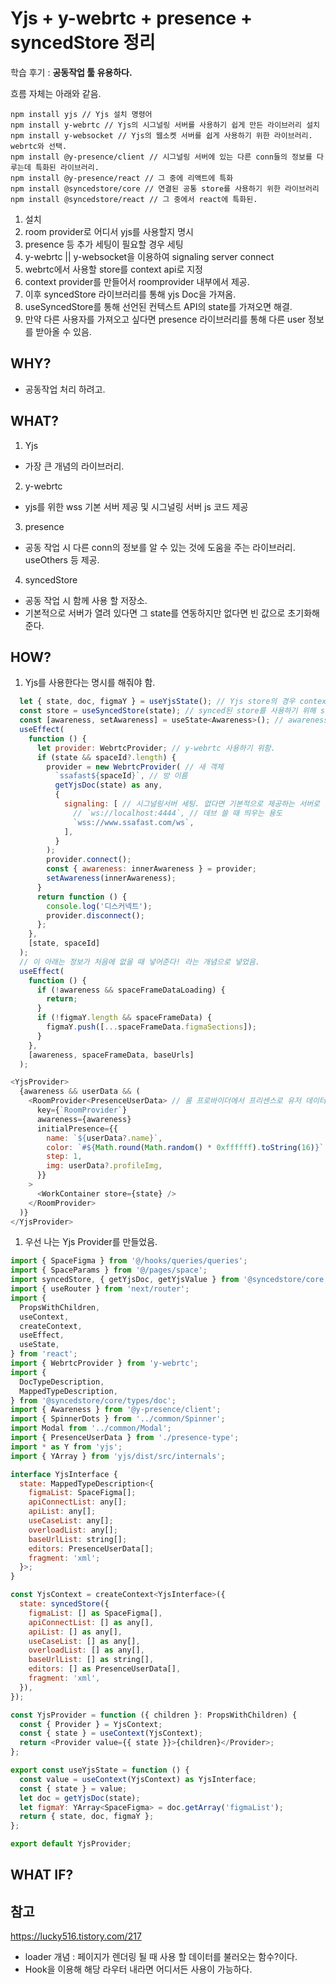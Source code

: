 # Yjs + y-webrtc + presence + syncedStore 정리

학습 후기 : **공동작업 툴 유용하다.**

흐름 자체는 아래와 같음.

```
npm install yjs // Yjs 설치 명령어
npm install y-webrtc // Yjs의 시그널링 서버를 사용하기 쉽게 만든 라이브러리 설치
npm install y-websocket // Yjs의 웹소켓 서버를 쉽게 사용하기 위한 라이브러리. webrtc와 선택.
npm install @y-presence/client // 시그널링 서버에 있는 다른 conn들의 정보를 다루는데 특화된 라이브러리.
npm install @y-presence/react // 그 중에 리액트에 특화
npm install @syncedstore/core // 연결된 공통 store를 사용하기 위한 라이브러리
npm install @syncedstore/react // 그 중에서 react에 특화된.
```

1. 설치
2. room provider로 어디서 yjs를 사용할지 명시
3. presence 등 추가 세팅이 필요할 경우 세팅
4. y-webrtc || y-websocket을 이용하여 signaling server connect
5. webrtc에서 사용할 store를 context api로 지정
6. context provider를 만들어서 roomprovider 내부에서 제공.
7. 이후 syncedStore 라이브러리를 통해 yjs Doc을 가져옴.
8. useSyncedStore를 통해 선언된 컨텍스트 API의 state를 가져오면 해결.
9. 만약 다른 사용자를 가져오고 싶다면 presence 라이브러리를 통해 다른 user 정보를 받아올 수 있음.

## WHY?

- 공동작업 처리 하려고.

## WHAT?

1. Yjs

- 가장 큰 개념의 라이브러리.

2. y-webrtc

- yjs를 위한 wss 기본 서버 제공 및 시그널링 서버 js 코드 제공

3. presence

- 공동 작업 시 다른 conn의 정보를 알 수 있는 것에 도움을 주는 라이브러리. useOthers 등 제공.

4. syncedStore

- 공동 작업 시 함께 사용 할 저장소.
- 기본적으로 서버가 열려 있다면 그 state를 연동하지만 없다면 빈 값으로 초기화해준다.

## HOW?

1. Yjs를 사용한다는 명시를 해줘야 함.

```js
  let { state, doc, figmaY } = useYjsState(); // Yjs store의 경우 context api를 사용하였기에 이런 형태로 호출.
  const store = useSyncedStore(state); // synced된 store를 사용하기 위해 store를 사용.
  const [awareness, setAwareness] = useState<Awareness>(); // awareness는 사용자와 연결을 위함.
  useEffect(
    function () {
      let provider: WebrtcProvider; // y-webrtc 사용하기 위함.
      if (state && spaceId?.length) {
        provider = new WebrtcProvider( // 새 객체
          `ssafast${spaceId}`, // 방 이름
          getYjsDoc(state) as any,
          {
            signaling: [ // 시그널링서버 세팅. 없다면 기본적으로 제공하는 서버로 이용됨.
              // `ws://localhost:4444`, // 데브 쓸 때 띄우는 용도
              `wss://www.ssafast.com/ws`,
            ],
          }
        );
        provider.connect();
        const { awareness: innerAwareness } = provider;
        setAwareness(innerAwareness);
      }
      return function () {
        console.log('디스커넥트');
        provider.disconnect();
      };
    },
    [state, spaceId]
  );
  // 이 아래는 정보가 처음에 없을 때 넣어준다! 라는 개념으로 넣었음.
  useEffect(
    function () {
      if (!awareness && spaceFrameDataLoading) {
        return;
      }
      if (!figmaY.length && spaceFrameData) {
        figmaY.push([...spaceFrameData.figmaSections]);
      }
    },
    [awareness, spaceFrameData, baseUrls]
  );

<YjsProvider>
  {awareness && userData && (
    <RoomProvider<PresenceUserData> // 룸 프로바이더에서 프리센스로 유저 데이터 이렇게 다룰거다 명시하고, 자기 자신 값은 이렇다고 명시.
      key={`RoomProvider`}
      awareness={awareness}
      initialPresence={{
        name: `${userData?.name}`,
        color: `#${Math.round(Math.random() * 0xffffff).toString(16)}`,
        step: 1,
        img: userData?.profileImg,
      }}
    >
      <WorkContainer store={state} />
    </RoomProvider>
  )}
</YjsProvider>
```

1. 우선 나는 Yjs Provider를 만들었음.

```js
import { SpaceFigma } from '@/hooks/queries/queries';
import { SpaceParams } from '@/pages/space';
import syncedStore, { getYjsDoc, getYjsValue } from '@syncedstore/core';
import { useRouter } from 'next/router';
import {
  PropsWithChildren,
  useContext,
  createContext,
  useEffect,
  useState,
} from 'react';
import { WebrtcProvider } from 'y-webrtc';
import {
  DocTypeDescription,
  MappedTypeDescription,
} from '@syncedstore/core/types/doc';
import { Awareness } from '@y-presence/client';
import { SpinnerDots } from '../common/Spinner';
import Modal from '../common/Modal';
import { PresenceUserData } from './presence-type';
import * as Y from 'yjs';
import { YArray } from 'yjs/dist/src/internals';

interface YjsInterface {
  state: MappedTypeDescription<{
    figmaList: SpaceFigma[];
    apiConnectList: any[];
    apiList: any[];
    useCaseList: any[];
    overloadList: any[];
    baseUrlList: string[];
    editors: PresenceUserData[];
    fragment: 'xml';
  }>;
}

const YjsContext = createContext<YjsInterface>({
  state: syncedStore({
    figmaList: [] as SpaceFigma[],
    apiConnectList: [] as any[],
    apiList: [] as any[],
    useCaseList: [] as any[],
    overloadList: [] as any[],
    baseUrlList: [] as string[],
    editors: [] as PresenceUserData[],
    fragment: 'xml',
  }),
});

const YjsProvider = function ({ children }: PropsWithChildren) {
  const { Provider } = YjsContext;
  const { state } = useContext(YjsContext);
  return <Provider value={{ state }}>{children}</Provider>;
};

export const useYjsState = function () {
  const value = useContext(YjsContext) as YjsInterface;
  const { state } = value;
  let doc = getYjsDoc(state);
  let figmaY: YArray<SpaceFigma> = doc.getArray('figmaList');
  return { state, doc, figmaY };
};

export default YjsProvider;

```

## WHAT IF?

## 참고

https://lucky516.tistory.com/217

- loader 개념 : 페이지가 렌더링 될 때 사용 할 데이터를 불러오는 함수?이다.
- Hook을 이용해 해당 라우터 내라면 어디서든 사용이 가능하다.

